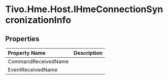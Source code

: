 # Tivo.Hme.Host.IHmeConnectionSyncronizationInfo #

## Properties ##
| **Property Name** | **Description** |
|:------------------|:----------------|
| CommandReceivedName |  |
| EventReceivedName |  |
